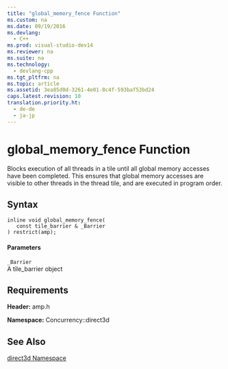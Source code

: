 ```yaml
---
title: "global_memory_fence Function"
ms.custom: na
ms.date: 09/19/2016
ms.devlang: 
  - C++
ms.prod: visual-studio-dev14
ms.reviewer: na
ms.suite: na
ms.technology: 
  - devlang-cpp
ms.tgt_pltfrm: na
ms.topic: article
ms.assetid: 3ea85d0d-3261-4e01-8c4f-593baf53bd24
caps.latest.revision: 10
translation.priority.ht: 
  - de-de
  - ja-jp
---
```

# global_memory_fence Function
Blocks execution of all threads in a tile until all global memory accesses have been completed. This ensures that global memory accesses are visible to other threads in the thread tile, and are executed in program order.  
  
## Syntax  
  
```  
inline void global_memory_fence(  
   const tile_barrier & _Barrier  
) restrict(amp);  
```  
  
#### Parameters  
 `_Barrier`  
 A tile_barrier object  
  
## Requirements  
 **Header:** amp.h  
  
 **Namespace:** Concurrency::direct3d  
  
## See Also  
 [direct3d Namespace](../vs140/Concurrency--direct3d-Namespace.md)